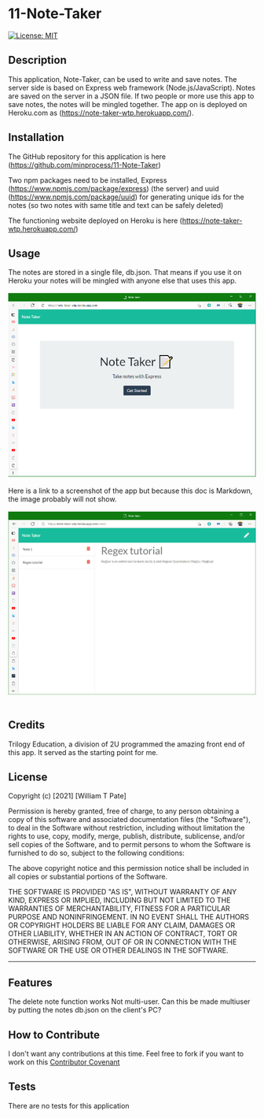 # 11-Note-Taker
[![License: MIT](https://img.shields.io/badge/License-MIT-yellow.svg)](https://opensource.org/licenses/MIT)
## Description
This application, Note-Taker, can be used to write and save notes. The server side is based on Express web framework (Node.js/JavaScript). Notes are saved on the server in a JSON file. If two people or more use this app to save notes, the notes will be mingled together. The app on is deployed on Heroku.com as (https://note-taker-wtp.herokuapp.com/).

## Installation
The GitHub repository for this application is here (https://github.com/minprocess/11-Note-Taker)

Two npm packages need to be installed, Express (https://www.npmjs.com/package/express) (the server) and uuid (https://www.npmjs.com/package/uuid) for generating unique ids for the notes (so two notes with same title and text can be safely deleted)

The functioning website deployed on Heroku is here (https://note-taker-wtp.herokuapp.com/)

## Usage
The notes are stored in a single file, db.json. That means if you use it on Heroku your notes will be mingled with anyone else that uses this app.<br><br>
![Welcome screen of Note Taker](./public/assets/welcome-screen.png)<br><br>
Here is a link to a screenshot of the app but because this doc is Markdown, the image probably will not show.<br><br>
![Screenshot of Note Taker](./public/assets/note-taker-screenshot.png)<br>
<br>

## Credits
Trilogy Education, a division of 2U programmed the amazing front end of this app. It served as the starting point for me.
## License
Copyright (c) [2021] [William T Pate]

Permission is hereby granted, free of charge, to any person obtaining a copy
of this software and associated documentation files (the "Software"), to deal
in the Software without restriction, including without limitation the rights
to use, copy, modify, merge, publish, distribute, sublicense, and/or sell
copies of the Software, and to permit persons to whom the Software is
furnished to do so, subject to the following conditions:

The above copyright notice and this permission notice shall be included in all
copies or substantial portions of the Software.

THE SOFTWARE IS PROVIDED "AS IS", WITHOUT WARRANTY OF ANY KIND, EXPRESS OR
IMPLIED, INCLUDING BUT NOT LIMITED TO THE WARRANTIES OF MERCHANTABILITY,
FITNESS FOR A PARTICULAR PURPOSE AND NONINFRINGEMENT. IN NO EVENT SHALL THE
AUTHORS OR COPYRIGHT HOLDERS BE LIABLE FOR ANY CLAIM, DAMAGES OR OTHER
LIABILITY, WHETHER IN AN ACTION OF CONTRACT, TORT OR OTHERWISE, ARISING FROM,
OUT OF OR IN CONNECTION WITH THE SOFTWARE OR THE USE OR OTHER DEALINGS IN THE
SOFTWARE.

---

## Features
The delete note function works
Not multi-user. Can this be made multiuser by putting the notes db.json on the client's PC?
## How to Contribute
I don't want any contributions at this time. Feel free to fork if you want to work on this
[Contributor Covenant](https://www.contributor-covenant.org/)
## Tests
There are no tests for this application
